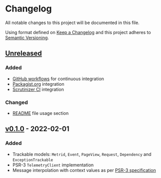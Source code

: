 # Changelog

All notable changes to this project will be documented in this file.

Using format defined on [Keep a Changelog](http://keepachangelog.com/en/1.0.0/)
and this project adheres to [Semantic Versioning](http://semver.org/spec/v2.0.0.html).

## [Unreleased]
### Added
- [GitHub workflows] for continuous integration
- [Packagist.org] integration
- [Scrutinizer CI] integration
### Changed
- [README](README.md) file usage section

## [v0.1.0] - 2022-02-01
### Added
- Trackable models: `Metrid`, `Event`, `PageView`, `Request`, `Dependency` and `ExceptionTrackable`
- PSR-3 `TelemetryClient` implementation
- Message interpolation with context values as per [PSR-3 specification]

[Unreleased]: https://github.com/slickframework/telemetry/compare/v0.1.0...HEAD
[v0.1.0]: https://github.com/slickframework/telemetry/compare/f802013b8194fcbb7ffbeaf23f61882b7c338b10...v0.1.0

[PSR-3 specification]: https://www.php-fig.org/psr/psr-3
[Packagist.org]: https://packagist.org/packages/slick/telemetry
[Scrutinizer CI]: https://scrutinizer-ci.com/g/slickframework/telemetry/?branch=master
[GitHub workflows]: https://github.com/slickframework/telemetry/actions
